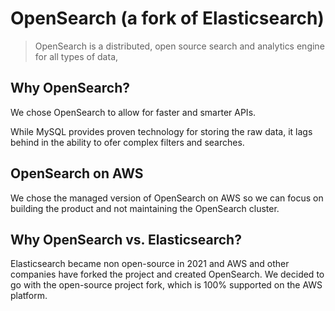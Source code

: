 # OpenSearch (a fork of Elasticsearch)

> OpenSearch is a distributed, open source search and analytics engine for all types of data,

## Why OpenSearch?

We chose OpenSearch to allow for faster and smarter APIs.

While MySQL provides proven technology for storing the raw data, it lags behind in the ability to ofer complex filters and searches. 

## OpenSearch on AWS

We chose the managed version of OpenSearch on AWS so we can focus on building the product and not maintaining the OpenSearch cluster.

## Why OpenSearch vs. Elasticsearch?

Elasticsearch became non open-source in 2021 and AWS and other companies have forked the project and created OpenSearch. We decided to go with the open-source project fork, which is 100% supported on the AWS platform.
